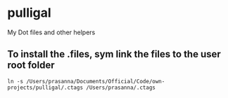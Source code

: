 # pulligal
My Dot files and other helpers

## To install the .files, sym link the files to the user root folder

```
ln -s /Users/prasanna/Documents/Official/Code/own-projects/pulligal/.ctags /Users/prasanna/.ctags
```
